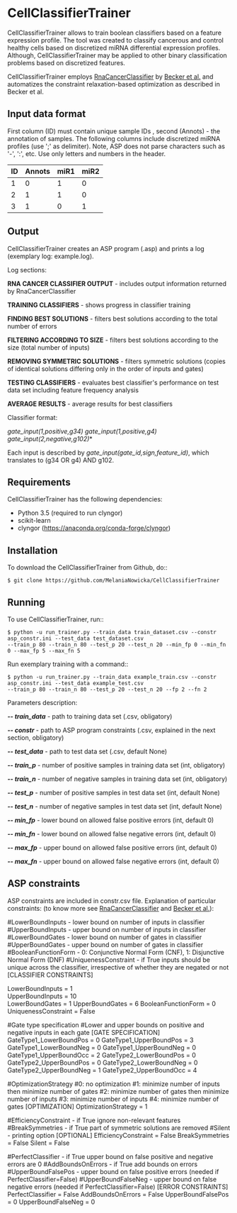 # CellClassifierTrainer

CellClassifierTrainer allows to train boolean classifiers based on a feature expression profile. The tool was created to
classify cancerous and control healthy cells based on discretized miRNA differential expression profiles. Although,
CellClassifierTrainer may be applied to other binary classification problems based on discretized features.

CellClassifierTrainer employs [RnaCancerClassifier](https://github.com/hklarner/RnaCancerClassifier)
by [Becker et al.](https://www.frontiersin.org/articles/10.3389/fbioe.2018.00070/full) and automatizes the constraint
relaxation-based optimization as described in Becker et al.

## Input data format

First column (ID) must contain unique sample IDs , second (Annots) - the annotation of samples.
The following columns include discretized miRNA profiles (use ';' as delimiter). Note, ASP does 
not parse characters such as '-', ':', etc. Use only letters and numbers in the header. 

| ID | Annots | miR1 | miR2 |
| -- | ------ | ---- | ---- |
| 1 | 0 | 1 | 0 |
| 2 | 1 | 1 | 0 |
| 3 | 1 | 0 | 1 |


## Output

CellClassifierTrainer creates an ASP program (.asp) and prints a log (exemplary log: example.log).

Log sections:

**RNA CANCER CLASSIFIER OUTPUT** - includes output information returned by RnaCancerClassifier

**TRAINING CLASSIFIERS** - shows progress in classifier training

**FINDING BEST SOLUTIONS** - filters best solutions according to the total number of errors

**FILTERING ACCORDING TO SIZE** - filters best solutions according to the size (total number of inputs)

**REMOVING SYMMETRIC SOLUTIONS** - filters symmetric solutions (copies of identical solutions differing only in 
the order of inputs and gates)

**TESTING CLASSIFIERS** - evaluates best classifier's performance on test data set including feature frequency analysis

**AVERAGE RESULTS** - average results for best classifiers

Classifier format:

*gate_input(1,positive,g34) gate_input(1,positive,g4) gate_input(2,negative,g102)**

Each input is described by *gate_input(gate_id,sign,feature_id)*, which translates to (g34 OR g4) AND g102.

## Requirements

CellClassifierTrainer has the following dependencies:

- Python 3.5 (required to run clyngor)
- scikit-learn
- clyngor (https://anaconda.org/conda-forge/clyngor)


## Installation

To download the CellClassifierTrainer from Github, do::

    $ git clone https://github.com/MelaniaNowicka/CellClassifierTrainer


## Running

To use CellClassifierTrainer, run::

    $ python -u run_trainer.py --train_data train_dataset.csv --constr asp_constr.ini --test_data test_dataset.csv 
    --train_p 80 --train_n 80 --test_p 20 --test_n 20 --min_fp 0 --min_fn 0 --max_fp 5 --max_fn 5


Run exemplary training with a command::

    $ python -u run_trainer.py --train_data example_train.csv --constr asp_constr.ini --test_data example_test.csv 
    --train_p 80 --train_n 80 --test_p 20 --test_n 20 --fp 2 --fn 2

Parameters description:

***-- train_data*** - path to training data set (.csv, obligatory)

***-- constr*** - path to ASP program constraints (.csv, explained in the next section, obligatory)

***-- test_data*** - path to test data set (.csv, default None)

***-- train_p*** - number of positive samples in training data set (int, obligatory)

***-- train_n*** - number of negative samples in training data set (int, obligatory)

***-- test_p*** - number of positive samples in test data set (int, default None)

***-- test_n*** - number of negative samples in test data set (int, default None)

***-- min_fp*** - lower bound on allowed false positive errors (int, default 0)

***-- min_fn*** - lower bound on allowed false negative errors (int, default 0)

***-- max_fp*** - upper bound on allowed false positive errors (int, default 0)

***-- max_fn*** - upper bound on allowed false negative errors (int, default 0)

## ASP constraints

ASP constraints are included in constr.csv file. Explanation of particular constraints:
(to know more see [RnaCancerClassifier](https://github.com/hklarner/RnaCancerClassifier)
and [Becker et al.](https://www.frontiersin.org/articles/10.3389/fbioe.2018.00070/full)):

#LowerBoundInputs - lower bound on number of inputs in classifier
#UpperBoundInputs - upper bound on number of inputs in classifier
#LowerBoundGates - lower bound on number of gates in classifier
#UpperBoundGates - upper bound on number of gates in classifier
#BooleanFunctionForm - 0: Conjunctive Normal Form (CNF), 1: Disjunctive Normal Form (DNF)
#UniquenessConstraint - if True inputs should be unique across the classifier, irrespective of whether they are negated or not
[CLASSIFIER CONSTRAINTS]

LowerBoundInputs = 1  
UpperBoundInputs = 10  
LowerBoundGates = 1
UpperBoundGates = 6
BooleanFunctionForm = 0
UniquenessConstraint = False

#Gate type specification 
#Lower and upper bounds on positive and negative inputs in each gate
[GATE SPECIFICATION]
GateType1_LowerBoundPos = 0
GateType1_UpperBoundPos = 3
GateType1_LowerBoundNeg = 0
GateType1_UpperBoundNeg = 0
GateType1_UpperBoundOcc = 2
GateType2_LowerBoundPos = 0
GateType2_UpperBoundPos = 0
GateType2_LowerBoundNeg = 0
GateType2_UpperBoundNeg = 1
GateType2_UpperBoundOcc = 4

#OptimizationStrategy
#0: no optimization
#1: minimize number of inputs then minimize number of gates
#2: minimize number of gates then minimize number of inputs
#3: minimize number of inputs
#4: minimize number of gates
[OPTIMIZATION]
OptimizationStrategy = 1

#EfficiencyConstraint - if True ignore non-relevant features
#BreakSymmetries - if True part of symmetric solutions are removed
#Silent - printing option
[OPTIONAL]
EfficiencyConstraint = False
BreakSymmetries = False
Silent = False

#PerfectClassifier - if True upper bound on false positive and negative errors are 0
#AddBoundsOnErrors - if True add bounds on errors
#UpperBoundFalsePos - upper bound on false positive errors (needed if PerfectClassifier=False)
#UpperBoundFalseNeg - upper bound on false negative errors (needed if PerfectClassifier=False)
[ERROR CONSTRAINTS]
PerfectClassifier = False
AddBoundsOnErrors = False
UpperBoundFalsePos = 0
UpperBoundFalseNeg = 0



